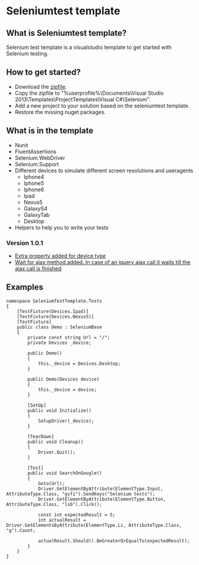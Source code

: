Seleniumtest template
==============

## What is Seleniumtest template?

Selenium test template is a visualstudio template to get started with Selenium testing.

## How to get started?

* Download the [zipfile](https://github.com/marcoippel/SeleniumTemplate/tree/master/Template).
* Copy the zipfile to "%userprofile%\Documents\Visual Studio 2013\Templates\ProjectTemplates\Visual C#\Selenium".
* Add a new project to your solution based on the seleniumtest template.
* Restore the missing nuget packages.

## What is in the template
* Nunit
* FluentAssertions
* Selenium.WebDriver
* Selenium.Support
* Different devices to simulate different screen resolutions and useragents
  * Iphone4
  * Iphone5
  * Iphone6
  * Ipad
  * Nexus5
  * GalaxyS4
  * GalaxyTab
  * Desktop
* Helpers to help you to write your tests

### Version 1.0.1
* [Extra property added for device type](https://github.com/marcoippel/SeleniumTemplate/commit/e1b2d527826403eae8a6253e6175ea372ed67521)
* [Wait for ajax method added. In case of an jquery ajax call it waits till the ajax call is finished](https://github.com/marcoippel/SeleniumTemplate/commit/ee51aa7a375371d929c758250d0df2599007d0dc)

## Examples

    namespace SeleniumTestTemplate.Tests
    {
        [TestFixture(Devices.Ipad)]
        [TestFixture(Devices.Nexus5)]
        [TestFixture]
        public class Demo : SeleniumBase
        {
            private const string Url = "/";
            private Devices _device;
    
            public Demo()
            {
                this._device = Devices.Desktop;
            }
    
            public Demo(Devices device)
            {
                this._device = device;
            }
            
            [SetUp]
            public void Initialize()
            {
                SetupDriver(_device);
            }
    
            [TearDown]
            public void Cleanup()
            {
                Driver.Quit();
            }
    
            [Test]
            public void SearchOnGoogle()
            {
                Goto(Url);
                Driver.GetElementByAttribute(ElementType.Input, AttributeType.Class, "gsfi").SendKeys("Selenium tests");
                Driver.GetElementByAttribute(ElementType.Button, AttributeType.Class, "lsb").Click();
    
                const int expectedResult = 5;
                int actualResult = Driver.GetElementsByAttribute(ElementType.Li, AttributeType.Class, "g").Count;
    
                actualResult.Should().BeGreaterOrEqualTo(expectedResult);
            }
        }
    }
